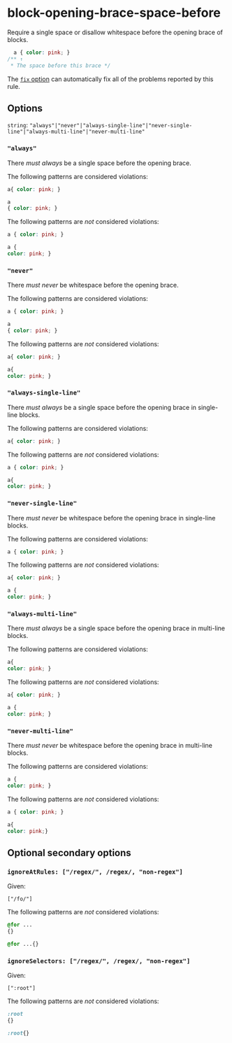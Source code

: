 # block-opening-brace-space-before

Require a single space or disallow whitespace before the opening brace of blocks.

<!-- prettier-ignore -->
```css
  a { color: pink; }
/** ↑
 * The space before this brace */
```

The [`fix` option](../../../docs/user-guide/usage/options.md#fix) can automatically fix all of the problems reported by this rule.

## Options

`string`: `"always"|"never"|"always-single-line"|"never-single-line"|"always-multi-line"|"never-multi-line"`

### `"always"`

There _must always_ be a single space before the opening brace.

The following patterns are considered violations:

<!-- prettier-ignore -->
```css
a{ color: pink; }
```

<!-- prettier-ignore -->
```css
a
{ color: pink; }
```

The following patterns are _not_ considered violations:

<!-- prettier-ignore -->
```css
a { color: pink; }
```

<!-- prettier-ignore -->
```css
a {
color: pink; }
```

### `"never"`

There _must never_ be whitespace before the opening brace.

The following patterns are considered violations:

<!-- prettier-ignore -->
```css
a { color: pink; }
```

<!-- prettier-ignore -->
```css
a
{ color: pink; }
```

The following patterns are _not_ considered violations:

<!-- prettier-ignore -->
```css
a{ color: pink; }
```

<!-- prettier-ignore -->
```css
a{
color: pink; }
```

### `"always-single-line"`

There _must always_ be a single space before the opening brace in single-line blocks.

The following patterns are considered violations:

<!-- prettier-ignore -->
```css
a{ color: pink; }
```

The following patterns are _not_ considered violations:

<!-- prettier-ignore -->
```css
a { color: pink; }
```

<!-- prettier-ignore -->
```css
a{
color: pink; }
```

### `"never-single-line"`

There _must never_ be whitespace before the opening brace in single-line blocks.

The following patterns are considered violations:

<!-- prettier-ignore -->
```css
a { color: pink; }
```

The following patterns are _not_ considered violations:

<!-- prettier-ignore -->
```css
a{ color: pink; }
```

<!-- prettier-ignore -->
```css
a {
color: pink; }
```

### `"always-multi-line"`

There _must always_ be a single space before the opening brace in multi-line blocks.

The following patterns are considered violations:

<!-- prettier-ignore -->
```css
a{
color: pink; }
```

The following patterns are _not_ considered violations:

<!-- prettier-ignore -->
```css
a{ color: pink; }
```

<!-- prettier-ignore -->
```css
a {
color: pink; }
```

### `"never-multi-line"`

There _must never_ be whitespace before the opening brace in multi-line blocks.

The following patterns are considered violations:

<!-- prettier-ignore -->
```css
a {
color: pink; }
```

The following patterns are _not_ considered violations:

<!-- prettier-ignore -->
```css
a { color: pink; }
```

<!-- prettier-ignore -->
```css
a{
color: pink;}
```

## Optional secondary options

### `ignoreAtRules: ["/regex/", /regex/, "non-regex"]`

Given:

```
["/fo/"]
```

The following patterns are _not_ considered violations:

<!-- prettier-ignore -->
```css
@for ...
{}
```

<!-- prettier-ignore -->
```css
@for ...{}
```

### `ignoreSelectors: ["/regex/", /regex/, "non-regex"]`

Given:

```
[":root"]
```

The following patterns are _not_ considered violations:

<!-- prettier-ignore -->
```css
:root
{}
```

<!-- prettier-ignore -->
```css
:root{}
```
